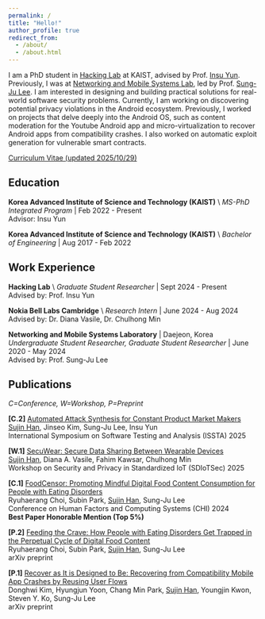```yaml
---
permalink: /
title: "Hello!"
author_profile: true
redirect_from: 
  - /about/
  - /about.html
---
```


I am a PhD student in [Hacking Lab](https://kaist-hacking.github.io/) at KAIST, advised by Prof. [Insu Yun](https://insuyun.github.io/). Previously, I was at [Networking and Mobile Systems Lab](https://nmsl.kaist.ac.kr/), led by Prof. [Sung-Ju Lee](https://sites.google.com/site/wewantsj/). I am interested in designing and building practical solutions for real-world software security problems. Currently, I am working on discovering potential privacy violations in the Android ecosystem. Previously, I worked on projects that delve deeply into the Android OS, such as content moderation for the Youtube Android app and micro-virtualization to recover Android apps from compatibility crashes. I also worked on automatic exploit generation for vulnerable smart contracts.

[Curriculum Vitae (updated 2025/10/29)](/files/SujinHan_CV_2025_Oct.pdf)

## Education

**Korea Advanced Institute of Science and Technology (KAIST)** \\
*MS-PhD Integrated Program* | Feb 2022 - Present  
Advisor: Insu Yun

**Korea Advanced Institute of Science and Technology (KAIST)** \\
*Bachelor of Engineering* | Aug 2017 - Feb 2022

## Work Experience

**Hacking Lab** \\
*Graduate Student Researcher* | Sept 2024 - Present  
Advised by: Prof. Insu Yun

**Nokia Bell Labs Cambridge** \\
*Research Intern* | June 2024 - Aug 2024  
Advised by: Dr. Diana Vasile, Dr. Chulhong Min

**Networking and Mobile Systems Laboratory** | Daejeon, Korea  
*Undergraduate Student Researcher, Graduate Student Researcher* | June 2020 - May 2024  
Advised by: Prof. Sung-Ju Lee

## Publications

*C=Conference, W=Workshop, P=Preprint*

**[C.2]** [Automated Attack Synthesis for Constant Product Market Makers](https://dl.acm.org/doi/10.1145/3728872)  
<u>Sujin Han</u>, Jinseo Kim, Sung-Ju Lee, Insu Yun  
International Symposium on Software Testing and Analysis (ISSTA) 2025

**[W.1]** [SecuWear: Secure Data Sharing Between Wearable Devices](https://www.ndss-symposium.org/wp-content/uploads/sdiotsec25-82.pdf)  
<u>Sujin Han</u>, Diana A. Vasile, Fahim Kawsar, Chulhong Min  
Workshop on Security and Privacy in Standardized IoT (SDIoTSec) 2025

**[C.1]** [FoodCensor: Promoting Mindful Digital Food Content Consumption for People with Eating Disorders](https://dl.acm.org/doi/full/10.1145/3613904.3641984)  
Ryuhaerang Choi, Subin Park, <u>Sujin Han</u>, Sung-Ju Lee  
Conference on Human Factors and Computing Systems (CHI) 2024  
**Best Paper Honorable Mention (Top 5%)**

**[P.2]** [Feeding the Crave: How People with Eating Disorders Get Trapped in the Perpetual Cycle of Digital Food Content](https://arxiv.org/abs/2311.05920)  
Ryuhaerang Choi, Subin Park, <u>Sujin Han</u>, Sung-Ju Lee  
arXiv preprint

**[P.1]** [Recover as It is Designed to Be: Recovering from Compatibility Mobile App Crashes by Reusing User Flows](https://arxiv.org/abs/2406.01339)  
Donghwi Kim, Hyungjun Yoon, Chang Min Park, <u>Sujin Han</u>, Youngjin Kwon, Steven Y. Ko, Sung-Ju Lee  
arXiv preprint